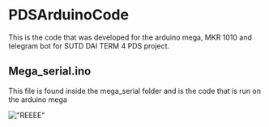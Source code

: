 # PDSArduinoCode
This is the code that was developed for the arduino mega, MKR 1010 and telegram bot for SUTD DAI TERM 4 PDS project.

## Mega_serial.ino
This file is found inside the mega_serial folder and is the code that is run on the arduino mega

!["REEEE"](https://github.com/Shockbob17/PDSArduinoCode/Circuit_Diagram.png?raw=true)
